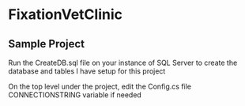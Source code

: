 # FixationVetClinic

## Sample Project

Run the CreateDB.sql file on your instance of SQL Server to create the database and tables I have setup for this project

On the top level under the project, edit the Config.cs file CONNECTIONSTRING variable if needed
